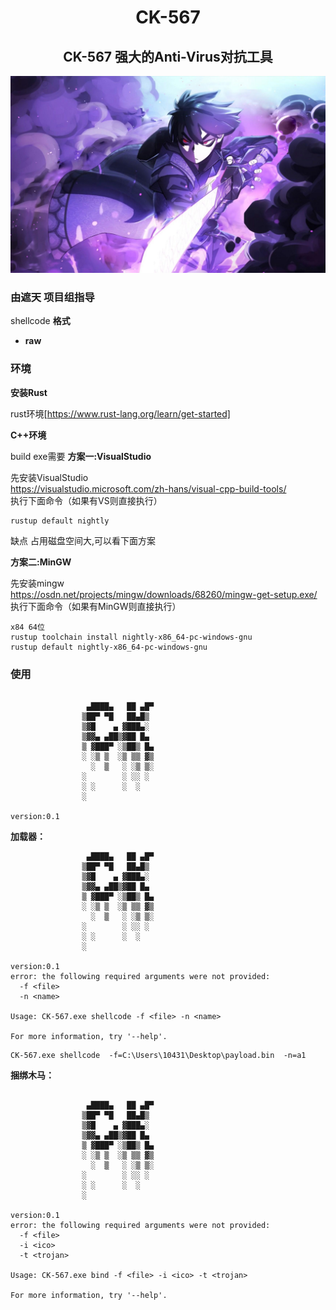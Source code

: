 <div align="center">
	<h1>CK-567</h1>
<h2>CK-567 强大的Anti-Virus对抗工具</h2>
</div>
<div align="center">
<img src="./doc/ck.jpg"/>
</div>

### 由遮天 项目组指导

shellcode **格式**

- **raw**
### 环境

**安装Rust**

rust环境[https://www.rust-lang.org/learn/get-started]

**C++环境**


build exe需要
**方案一:VisualStudio**<br/>

先安装VisualStudio<br/>
https://visualstudio.microsoft.com/zh-hans/visual-cpp-build-tools/ <br/>
执行下面命令（如果有VS则直接执行）<br/>
```
rustup default nightly
```
缺点 占用磁盘空间大,可以看下面方案<br/>

**方案二:MinGW**<br/>

先安装mingw<br/>
https://osdn.net/projects/mingw/downloads/68260/mingw-get-setup.exe/ <br/>
执行下面命令（如果有MinGW则直接执行）<br/>
```
x84 64位
rustup toolchain install nightly-x86_64-pc-windows-gnu
rustup default nightly-x86_64-pc-windows-gnu
```


### 使用

```

                 ▄████▄   ██ ▄█▀
                ▒██▀ ▀█   ██▄█▒
                ▒▓█    ▄ ▓███▄░
                ▒▓▓▄ ▄██▒▓██ █▄
                ▒ ▓███▀ ░▒██▒ █▄
                ░ ░▒ ▒  ░▒ ▒▒ ▓▒
                  ░  ▒   ░ ░▒ ▒░
                ░        ░ ░░ ░
                ░ ░      ░  ░
                ░

version:0.1
```


**加载器：**

```
                 ▄████▄   ██ ▄█▀
                ▒██▀ ▀█   ██▄█▒
                ▒▓█    ▄ ▓███▄░
                ▒▓▓▄ ▄██▒▓██ █▄
                ▒ ▓███▀ ░▒██▒ █▄
                ░ ░▒ ▒  ░▒ ▒▒ ▓▒
                  ░  ▒   ░ ░▒ ▒░
                ░        ░ ░░ ░
                ░ ░      ░  ░
                ░

version:0.1
error: the following required arguments were not provided:
  -f <file>
  -n <name>

Usage: CK-567.exe shellcode -f <file> -n <name>

For more information, try '--help'.
```

```
CK-567.exe shellcode  -f=C:\Users\10431\Desktop\payload.bin  -n=a1
```

**捆绑木马：**

```

                 ▄████▄   ██ ▄█▀
                ▒██▀ ▀█   ██▄█▒
                ▒▓█    ▄ ▓███▄░
                ▒▓▓▄ ▄██▒▓██ █▄
                ▒ ▓███▀ ░▒██▒ █▄
                ░ ░▒ ▒  ░▒ ▒▒ ▓▒
                  ░  ▒   ░ ░▒ ▒░
                ░        ░ ░░ ░
                ░ ░      ░  ░
                ░

version:0.1
error: the following required arguments were not provided:
  -f <file>
  -i <ico>
  -t <trojan>

Usage: CK-567.exe bind -f <file> -i <ico> -t <trojan>

For more information, try '--help'.

```
